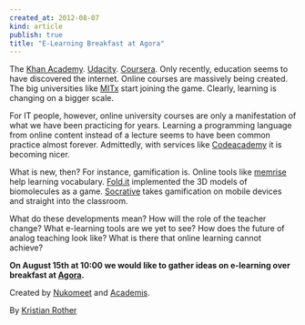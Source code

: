 ```yaml
---
created_at: 2012-08-07 
kind: article
publish: true
title: "E-Learning Breakfast at Agora"
---
```


The [Khan Academy][]. [Udacity][]. [Coursera][]. Only recently,
education seems to have discovered the internet. Online courses are
massively being created. The big universities like [MITx][] start
joining the game. Clearly, learning is changing on a bigger scale.

For IT people, however, online university courses are only a
manifestation of what we have been practicing for years. Learning a
programming language from online content instead of a lecture seems to
have been common practice almost forever. Admittedly, with services like
[Codeacademy][] it is becoming nicer.

What is new, then? For instance, gamification is. Online tools like
[memrise][] help learning vocabulary. [Fold.it][] implemented the 3D
models of biomolecules as a game. [Socrative][] takes gamification on
mobile devices and straight into the classroom.

What do these developments mean? How will the role of the teacher
change? What e-learning tools are we yet to see? How does the future of
analog teaching look like? What is there that online learning cannot
achieve?

**On August 15th at 10:00 we would like to gather ideas on e-learning
over breakfast at [Agora][].**

Created by [Nukomeet][] and [Academis][].

By [Kristian Rother][]

[Khan Academy]: http://www.khanacademy.org/
[Udacity]: http://www.udacity.com/
[Coursera]: https://www.coursera.org/
[MITx]: http://mitx.mit.edu/
[Codeacademy]: http://www.codecademy.com
[memrise]: http://www.memrise.com/
[Fold.it]: http://fold.it/portal/
[Socrative]: http://www.socrative.com/
[Agora]: http://www.agoracollective.org/
[Nukomeet]: http://nukomeet.com/
[Academis]: http://www.academis.eu
[Kristian Rother]: http://twitter.com/k_rother
